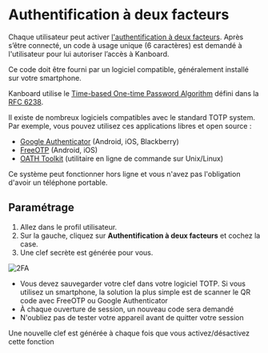 Authentification à deux facteurs
=========================

Chaque utilisateur peut activer [l'authentification à deux facteurs](http://en.wikipedia.org/wiki/Two_factor_authentication).
Après s’être connecté, un code à usage unique (6 caractères) est demandé à l'utilisateur pour lui autoriser l’accès à Kanboard.

Ce code doit être fourni par un logiciel compatible, généralement installé sur votre smartphone.

Kanboard utilise le [Time-based One-time Password Algorithm](http://en.wikipedia.org/wiki/Time-based_One-time_Password_Algorithm) défini dans la [RFC 6238](http://tools.ietf.org/html/rfc6238).

Il existe de nombreux logiciels compatibles avec le standard TOTP system.
Par exemple, vous pouvez utilisez ces applications libres et open source :

- [Google Authenticator](https://github.com/google/google-authenticator/) (Android, iOS, Blackberry)
- [FreeOTP](https://fedorahosted.org/freeotp/) (Android, iOS)
- [OATH Toolkit](http://www.nongnu.org/oath-toolkit/) (utilitaire en ligne de commande sur Unix/Linux)

Ce système peut fonctionner hors ligne et vous n'avez pas l'obligation d'avoir un téléphone portable.

Paramétrage
-----

1. Allez dans le profil utilisateur.
2. Sur la gauche, cliquez sur **Authentification à deux facteurs** et cochez la case.
3. Une clef secrète est générée pour vous.

![2FA](screenshots/2fa.png)

- Vous devez sauvegarder votre clef dans votre logiciel TOTP. Si vous utilisez un smartphone, la solution la plus simple est de scanner le QR code avec FreeOTP ou Google Authenticator
- À chaque ouverture de session, un nouveau code sera demandé
- N'oubliez pas de tester votre appareil avant de quitter votre session

Une nouvelle clef est générée à chaque fois que vous activez/désactivez cette fonction
